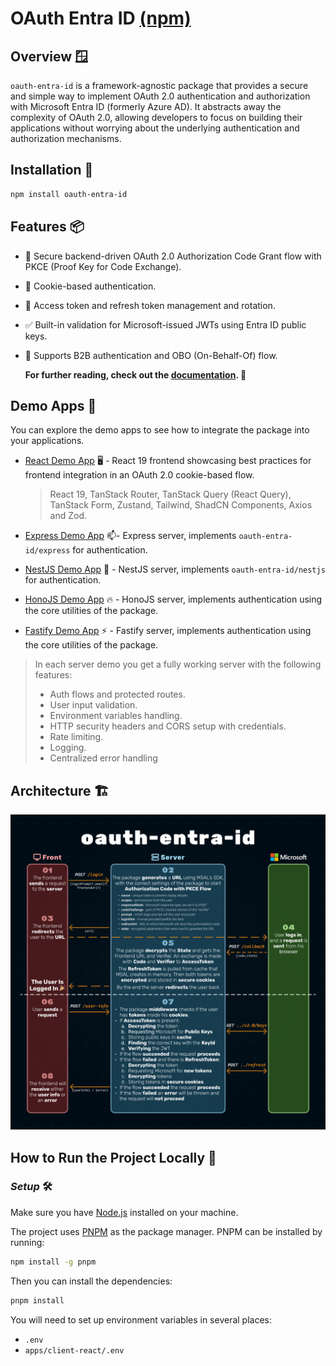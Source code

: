 # OAuth Entra ID [(npm)](https://www.npmjs.com/package/oauth-entra-id)

## Overview 🪟

`oauth-entra-id` is a framework-agnostic package that provides a secure and simple way to implement OAuth 2.0 authentication and authorization with Microsoft Entra ID (formerly Azure AD). It abstracts away the complexity of OAuth 2.0, allowing developers to focus on building their applications without worrying about the underlying authentication and authorization mechanisms.

## Installation 🚀

```bash
npm install oauth-entra-id
```

## Features 📦

- 🔐 Secure backend-driven OAuth 2.0 Authorization Code Grant flow with PKCE (Proof Key for Code Exchange).
- 🍪 Cookie-based authentication.
- 🔄️ Access token and refresh token management and rotation.
- ✅ Built-in validation for Microsoft-issued JWTs using Entra ID public keys.
- 📢 Supports B2B authentication and OBO (On-Behalf-Of) flow.

  **For further reading, check out the [documentation](packages/oauth-entra-id/README.md). 💯**

## Demo Apps 👀

You can explore the demo apps to see how to integrate the package into your applications.

- [React Demo App](demos/client-react/) 🖥️ - React 19 frontend showcasing best practices for frontend integration in an OAuth 2.0 cookie-based flow.

  > React 19, TanStack Router, TanStack Query (React Query), TanStack Form, Zustand, Tailwind, ShadCN Components, Axios and Zod.

- [Express Demo App](demos/server-express/) 📫- Express server, implements `oauth-entra-id/express` for authentication.
- [NestJS Demo App](demos/server-nestjs/) 🪺 - NestJS server, implements `oauth-entra-id/nestjs` for authentication.
- [HonoJS Demo App](demos/server-honojs/) 🔥 - HonoJS server, implements authentication using the core utilities of the package.
- [Fastify Demo App](demos/server-fastify/) ⚡ - Fastify server, implements authentication using the core utilities of the package.

> In each server demo you get a fully working server with the following features:
>
> - Auth flows and protected routes.
> - User input validation.
> - Environment variables handling.
> - HTTP security headers and CORS setup with credentials.
> - Rate limiting.
> - Logging.
> - Centralized error handling

## Architecture 🏗️

![oauth-entra-id-flow](./assets/oauth-entra-id-flow.png)

## How to Run the Project Locally 🚀

### _Setup_ 🛠️

Make sure you have [Node.js](https://nodejs.org/) installed on your machine.

The project uses [PNPM](https://pnpm.io/) as the package manager. PNPM can be installed by running:

```bash
npm install -g pnpm
```

Then you can install the dependencies:

```bash
pnpm install
```

You will need to set up environment variables in several places:

- `.env`
- `apps/client-react/.env`
